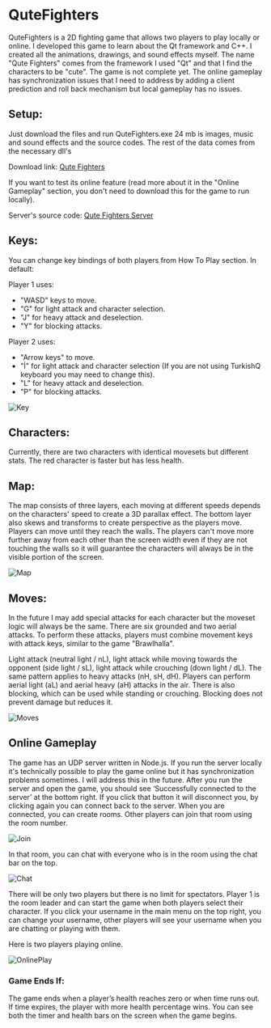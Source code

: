 # QuteFighters
QuteFighters is a 2D fighting game that allows two players to play locally or online. I developed this game to learn about the Qt framework and C++. I created all the animations, drawings, and sound effects myself. The name "Qute Fighters" comes from the framework I used "Qt" and that I find the characters to be "cute". The game is not complete yet. The online gameplay has synchronization issues that I need to address by adding a client prediction and roll back mechanism but local gameplay has no issues.

## Setup:
Just download the files and run QuteFighters.exe
24 mb is images, music and sound effects and the source codes. The rest of the data comes from the necessary dll's

Download link: <a href="https://drive.google.com/file/d/1b0k6kSXr2B9gMp1BpQbtFE4w8c1IBZUX/view?usp=sharing">Qute Fighters</a>

If you want to test its online feature (read more about it in the "Online Gameplay" section, you don't need to download this for the game to run locally). 

Server's source code: <a href="https://github.com/ugurozdemir97/Qute-Fighters-Server">Qute Fighters Server</a> 

## Keys:
You can change key bindings of both players from How To Play section. In default:

Player 1 uses:
<ul>
  <li>"WASD" keys to move.</li>
  <li>"G" for light attack and character selection.</li>
  <li>"J" for heavy attack and deselection.</li>
  <li>"Y" for blocking attacks.</li>
</ul>  
  
Player 2 uses:
<ul>
  <li>"Arrow keys" to move.</li>
  <li>"İ" for light attack and character selection (If you are not using TurkishQ keyboard you may need to change this).</li>
  <li>"L" for heavy attack and deselection.</li>
  <li>"P" for blocking attacks.</li>
</ul>  

![Key](https://github.com/ugurozdemir97/QuteFighters-v0.2/assets/64408736/10f65522-6019-45ad-b23e-5fa5ba4acc44)
  
## Characters:
Currently, there are two characters with identical movesets but different stats. The red character is faster but has less health.

## Map:
The map consists of three layers, each moving at different speeds depends on the characters' speed to create a 3D parallax effect. The bottom layer also skews and transforms to create perspective as the players move. Players can move until they reach the walls. The players can't move more further away from each other than the screen width even if they are not touching the walls so it will guarantee the characters will always be in the visible portion of the screen.

![Map](https://github.com/ugurozdemir97/QuteFighters-v0.2/assets/64408736/56c1f941-ad58-4e0e-a073-53367405d526)

## Moves:
In the future I may add special attacks for each character but the moveset logic will always be the same. There are six grounded and two aerial attacks. To perform these attacks, players must combine movement keys with attack keys, similar to the game "Brawlhalla".

Light attack (neutral light / nL), light attack while moving towards the opponent (side light / sL), light attack while crouching (down light / dL).
The same pattern applies to heavy attacks (nH, sH, dH).
Players can perform aerial light (aL) and aerial heavy (aH) attacks in the air.
There is also blocking, which can be used while standing or crouching. Blocking does not prevent damage but reduces it.

![Moves](https://github.com/ugurozdemir97/QuteFighters-v0.2/assets/64408736/23b76571-8500-4c7a-b13e-e60708da10b3)

## Online Gameplay
The game has an UDP server written in Node.js. If you run the server locally it's technically possible to play the game online but it has synchronization problems sometimes. I will address this in the future. After you run the server and open the game, you should see ‘Successfully connected to the server’ at the bottom right. If you click that button it will disconnect you, by clicking again you can connect back to the server. When you are connected, you can create rooms. Other players can join that room using the room number. 

![Join](https://github.com/ugurozdemir97/QuteFighters-v0.2/assets/64408736/867396b9-4a09-49e8-8458-25f15f8f842a)

In that room, you can chat with everyone who is in the room using the chat bar on the top. 

![Chat](https://github.com/ugurozdemir97/QuteFighters-v0.2/assets/64408736/56e6073c-6231-4b75-a1e9-6ba033e0afcb)

There will be only two players but there is no limit for spectators. Player 1 is the room leader and can start the game when both players select their character. If you click your username in the main menu on the top right, you can change your username, other players will see your username when you are chatting or playing with them.

Here is two players playing online.

![OnlinePlay](https://github.com/ugurozdemir97/QuteFighters-v0.2/assets/64408736/b70d3e77-6f56-4411-ac9e-ef843da1e60f)

### Game Ends If:
The game ends when a player’s health reaches zero or when time runs out. If time expires, the player with more health percentage wins. You can see both the timer and health bars on the screen when the game begins.
